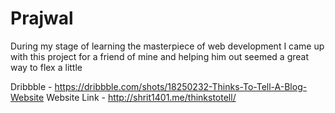 # Prajwal
During my stage of learning the masterpiece of web development I came up with this project for a friend of mine and helping him out seemed a great way to flex a little

Dribbble - https://dribbble.com/shots/18250232-Thinks-To-Tell-A-Blog-Website
Website Link - http://shrit1401.me/thinkstotell/

